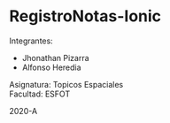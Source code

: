 # RegistroNotas-Ionic

Integrantes: 
* Jhonathan Pizarra
* Alfonso Heredia

Asignatura: Topicos Espaciales\
Facultad: ESFOT

2020-A

